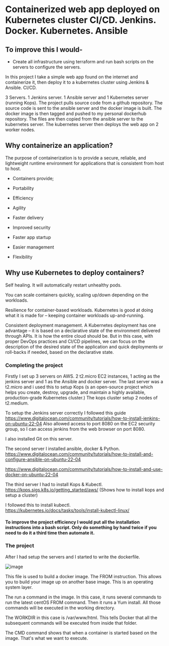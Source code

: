 # Containerized web app deployed on Kubernetes cluster CI/CD. Jenkins. Docker. Kubernetes. Ansible

## To improve this I would-
- Create all infrastructure using terraform and run bash scripts on the servers to configure the servers.

In this project I take a simple web app found on the internet and containerize it, then deploy it to a kubernetes cluster using Jenkins & Ansible. CI/CD.

3 Servers. 1 Jenkins server. 1 Ansible server and 1 Kubernetes server (running Kops). The project pulls source code from a github repository. The source code is sent to the ansible server and the docker image is built. The docker image is then tagged and pushed to my personal dockerhub repository. The files are then copied from the ansible server to the kubernetes server. The kubernetes server then deploys the web app on 2 worker nodes.

## Why containerize an application?

The purpose of containerization is to provide a secure, reliable, and lightweight runtime environment for applications that is consistent from host to host. 

- Containers provide;

- Portability

- Efficiency

- Agility

- Faster delivery

- Improved security

- Faster app startup

- Easier management

- Flexibility

## Why use Kubernetes to deploy containers? 

Self healing. It will automatically restart unhealthy pods.

You can scale containers quickly, scaling up/down depending on the workloads.

Resilience for container-based workloads. Kubernetes is good at doing what it is made for – keeping container workloads up-and-running.

Consistent deployment management. A Kubernetes deployment has one advantage – it is based on a declarative state of the environment delivered through APIs. It is how the entire cloud should be. But in this case, with proper DevOps practices and CI/CD pipelines, we can focus on the description of the desired state of the application and quick deployments or roll-backs if needed, based on the declarative state.

### Completing the project

Firstly I set up 3 servers on AWS. 2 t2.micro EC2 instances, 1 acting as the jenkins server and 1 as the Ansible and docker server. The last server was a t2.micro and i used this to setup Kops (s an open-source project which helps you create, destroy, upgrade, and maintain a highly available, production-grade Kubernetes cluster.) The kops cluster setup 2 nodes of t2.medium.

To setup the Jenkins server correctly I followed this guide https://www.digitalocean.com/community/tutorials/how-to-install-jenkins-on-ubuntu-22-04
Also allowed access to port 8080 on the EC2 security group, so I can access jenkins from the web browser on port 8080. 

I also installed Git on this server.

The second server I installed ansible, docker & Python. https://www.digitalocean.com/community/tutorials/how-to-install-and-configure-ansible-on-ubuntu-22-04 

https://www.digitalocean.com/community/tutorials/how-to-install-and-use-docker-on-ubuntu-22-04

The third server I had to install Kops & Kubectl. https://kops.sigs.k8s.io/getting_started/aws/ (Shows how to install kops and setup a cluster)

I followed this to install kubectl. https://kubernetes.io/docs/tasks/tools/install-kubectl-linux/

#### To improve the project efficiency I would put all the installation instructions into a bash script. Only do something by hand twice if you need to do it a third time then automate it.

### The project

After I had setup the servers and I started to write the dockerfile.

![image](https://user-images.githubusercontent.com/117186369/213201211-871a0e10-0de7-4ac3-b795-e413eec0013b.png)

This file is used to build a docker image. The FROM instruction. This allows you to build your image up on another base image. This is an operating system layer.

The run a command in the image. In this case, it runs several commands to run the latest centOS FROM command. Then it runs a Yum install. All those commands will be executed in the working directory.

The WORKDIR in this case is  /var/www/html. This tells Docker that all the subsequent commands will be executed from inside that folder.

The CMD command shows that when a container is started based on the image. That's what we want to execute.



